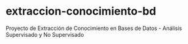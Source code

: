 # extraccion-conocimiento-bd
Proyecto de Extracción de Conocimiento en Bases de Datos - Análisis Supervisado y No Supervisado
